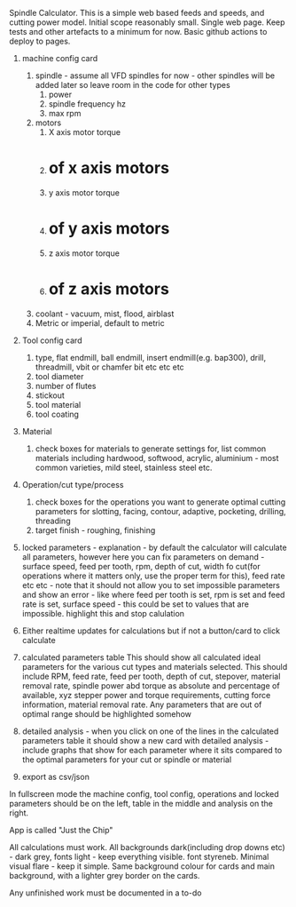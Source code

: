 Spindle Calculator. 
This is a simple web based feeds and speeds, and cutting power model. 
Initial scope reasonably small. Single web page. Keep tests and other artefacts to a minimum for now. Basic github actions to deploy to pages.  

1) machine config card
    1) spindle - assume all VFD spindles for now - other spindles will be added later so leave room in the code for other types
        1) power
        2) spindle frequency hz
        3) max rpm
    2) motors
        1) X axis motor torque
        2) # of x axis motors
        3) y axis motor torque
        4) # of y axis motors
        5) z axis motor torque
        4) # of z axis motors
    3) coolant - vacuum, mist, flood, airblast
    4) Metric or imperial, default to metric
2) Tool config card
    1) type, flat endmill, ball endmill, insert endmill(e.g. bap300), drill, threadmill, vbit or chamfer bit etc etc etc
    2) tool diameter
    3) number of flutes
    4) stickout
    5) tool material
    6) tool coating
3) Material 
    1) check boxes for materials to generate settings for, list common materials including hardwood, softwood, acrylic, aluminium - most common varieties, mild steel, stainless steel etc.
4) Operation/cut type/process
    1) check boxes for the operations you want to generate optimal cutting parameters for slotting, facing, contour, adaptive, pocketing, drilling, threading   
    2) target finish - roughing, finishing
5) locked parameters - explanation - by default the calculator will calculate all parameters, however here you can fix parameters on demand - surface speed, feed per tooth, rpm, depth of cut, width fo cut(for operations where it matters only, use the proper term for this), feed rate etc etc - note that it should not allow you to set impossible parameters and show an error - like where feed per tooth is set, rpm is set and feed rate is set, surface speed - this could be set to values that are impossible. highlight this and stop calulation
6) Either realtime updates for calculations but if not a button/card to click calculate
6) calculated parameters table 
This should show all calculated ideal parameters for the various cut types and materials selected. This should include RPM, feed rate, feed per tooth, depth of cut, stepover, material removal rate, spindle power abd torque as absolute and percentage of available, xyz stepper power and torque requirements, cutting force information, material removal rate.
Any parameters that are out of optimal range should be highlighted somehow 

7) detailed analysis - when you click on one of the lines in the calculated parameters table it should show a new card with detailed analysis - include graphs that show for each parameter where it sits compared to the optimal parameters for your cut or spindle or material

8) export as csv/json

In fullscreen mode the machine config, tool config, operations and locked parameters should be on the left, table in the middle and analysis on the right.

App is called "Just the Chip"

All calculations must work. 
All backgrounds dark(including drop downs etc) - dark grey, fonts light - keep everything visible. font styreneb. Minimal visual flare - keep it simple. Same background colour for cards and main background, with a lighter grey border on the cards. 

Any unfinished work must be documented in a to-do